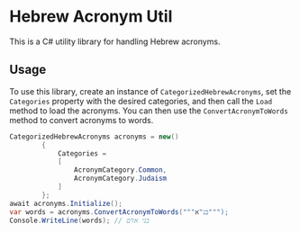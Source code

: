 ﻿# Hebrew Acronym Util
This is a C# utility library for handling Hebrew acronyms.

## Usage
To use this library, create an instance of `CategorizedHebrewAcronyms`, set the `Categories` property with the desired categories, and then call the `Load` method to load the acronyms. You can then use the `ConvertAcronymToWords` method to convert acronyms to words.

```csharp
CategorizedHebrewAcronyms acronyms = new()
        {
            Categories =
            [
                AcronymCategory.Common,
                AcronymCategory.Judaism
            ]
        };
await acronyms.Initialize();
var words = acronyms.ConvertAcronymToWords("""בנ"א""");
Console.WriteLine(words); // בני אדם
```

